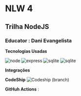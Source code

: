 <h1>NLW 4</h1>

<h2>Trilha NodeJS</h2>

### Educator : Dani Evangelista

<b>Tecnologias Usadas</b>

<p>
   <img alt="node" src="https://img.shields.io/badge/Node.js-43853D?style=for-the-badge&logo=node.js&logoColor=white" />
    <img alt="express" src="https://img.shields.io/badge/Express.js-404D59?style=for-the-badge" />
    <img alt="sqlite" src="https://img.shields.io/badge/SQLite-07405E?style=for-the-badge&logo=sqlite&logoColor=white" />
    <img alt="sqlite" src="https://img.shields.io/badge/Jest-99424f?style=for-the-badge&logo=jest&logoColor=white"/>
</p>


<b>Integrações</b>
<p> <strong>CodeShip</strong>  <img alt="Codeship (branch)" src="https://img.shields.io/codeship/2ae407b8-9433-4142-aefc-c61900ebbcf2/main?style=for-the-badge">
</p>
<p> <strong>GitHuh Actions</strong> : <img alt="" src="https://img.shields.io/github/workflow/status/luisroxis/nlw4-node/CI/main?style=for-the-badge" />
</p>
